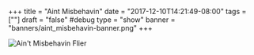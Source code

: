 +++
title = "Aint Misbehavin"
date = "2017-12-10T14:21:49-08:00"
tags = [""]
draft = "false" #debug
type = "show"
banner = "banners/aint_misbehavin-banner.png"
+++

<!--Add details about the show below.-->
![Ain't Misbehavin Flier](/images/aint-misbehavin-flier.png)
